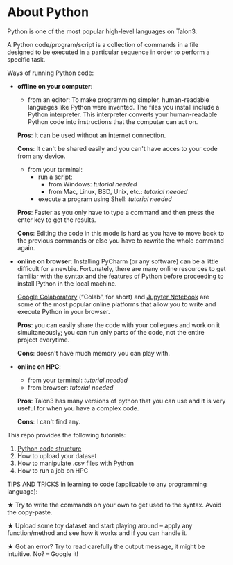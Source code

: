 # About Python 

Python is one of the most popular high-level languages on Talon3. 

A Python code/program/script is a collection of commands in a file designed to be executed in a particular sequence in order to perform a specific task. 

Ways of running Python code:

* **offline on your computer**: 

  * from an editor: To make programming simpler, human-readable languages like Python were invented. The files you install include a Python interpreter. This interpreter converts your human-readable Python code into instructions that the computer can act on.
  
  **Pros**: It can be used without an internet connection.
  
  **Cons**: It can't be shared easily and you can't have acces to your code from any device.  
  
  * from your terminal: 
    * run a script:
      * from Windows: _tutorial needed_
      * from Mac, Linux, BSD, Unix, etc.: _tutorial needed_
    * execute a program using Shell: _tutorial needed_

  **Pros**: Faster as you only have to type a command and then press the enter key to get the results.
  
  **Cons**: Editing the code in this mode is hard as you have to move back to the previous commands or else you have to rewrite the whole command again.

* **online on browser**: Installing PyCharm (or any software) can be a little difficult for a newbie. Fortunately, there are many online resources to get familiar with the syntax and the features of Python before proceeding to install Python in the local machine.

  [Google Colaboratory](https://colab.research.google.com/notebooks/intro.ipynb) (“Colab”, for short) and [Jupyter Notebook](https://jupyter.org/try) are some of the most popular online platforms that allow you to write and execute Python in your browser.

  **Pros**: you can easily share the code with your collegues and work on it simultaneously; you can run only parts of the code, not the entire project everytime.
  
  **Cons**: doesn't have much memory you can play with.

* **online on HPC**: 
  - from your terminal: _tutorial needed_
  - from browser: _tutorial needed_

  **Pros**: Talon3 has many versions of python that you can use and it is very useful for when you have a complex code.
  
  **Cons**: I can't find any. 

This repo provides the following tutorials:

1. [Python code structure](https://github.com/UNT-RITS/Tutorials/blob/master/Basic_Python/Python%20code%20structure.md)
2. How to upload your dataset
3. How to manipulate .csv files with Python
4. How to run a job on HPC

TIPS AND TRICKS in learning to code (applicable to any programming language):

  ★	Try to write the commands on your own to get used to the syntax. Avoid the copy-paste.
  
  ★	Upload some toy dataset and start playing around – apply any function/method and see how it works and if you can handle it.
  
  ★	Got an error? Try to read carefully the output message, it might be intuitive. No? – Google it!
